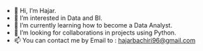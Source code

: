 - 👋 Hi, I’m Hajar.
- 👀 I’m interested in Data and BI.
- 🌱 I’m currently learning how to become a Data Analyst.
- 💞️ I’m looking for collaborations in projects using Python. 
- 📫 You can contact me by Email to : hajarbachiri96@gmail.com

<!---
HajarB96/HajarB96 is a ✨ special ✨ repository because its `README.md` (this file) appears on your GitHub profile.
You can click the Preview link to take a look at your changes.
--->
